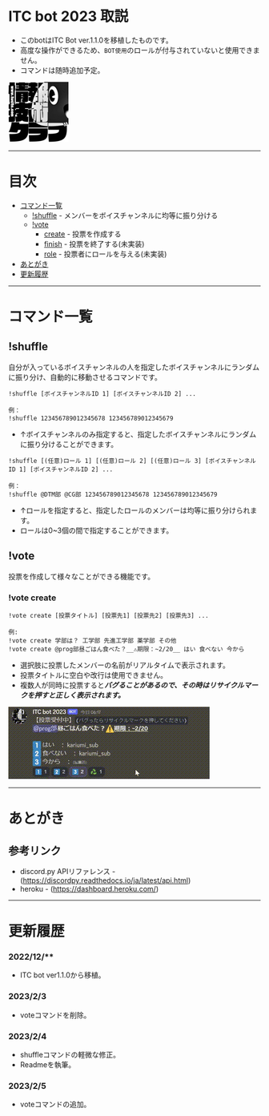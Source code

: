 # ITC bot 2023 取説
- このbotはITC Bot ver.1.1.0を移植したものです。
- 高度な操作ができるため、`BOT使用`のロールが付与されていないと使用できません。
- コマンドは随時追加予定。

![ITC](readme/icon.jpg "ITC")

---
# 目次

- [コマンド一覧](#コマンド一覧)
  - [!shuffle](#shuffle) - メンバーをボイスチャンネルに均等に振り分ける
  - [!vote](#vote)
    - [create](#vote-create) - 投票を作成する
    - [finish](#vote-finish) - 投票を終了する(未実装)
    - [role](#vote-role) - 投票者にロールを与える(未実装)
- [あとがき](#あとがき)
- [更新履歴](#更新履歴)

---
# コマンド一覧

## !shuffle

自分が入っているボイスチャンネルの人を指定したボイスチャンネルにランダムに振り分け、自動的に移動させるコマンドです。
```
!shuffle [ボイスチャンネルID 1] [ボイスチャンネルID 2] ...

例：
!shuffle 123456789012345678 123456789012345679
```
- ↑ボイスチャンネルのみ指定すると、指定したボイスチャンネルにランダムに振り分けることができます。
```
!shuffle [(任意)ロール 1] [(任意)ロール 2] [(任意)ロール 3] [ボイスチャンネルID 1] [ボイスチャンネルID 2] ...

例：
!shuffle @DTM部 @CG部 123456789012345678 123456789012345679
```
- ↑ロールを指定すると、指定したロールのメンバーは均等に振り分けられます。
- ロールは0~3個の間で指定することができます。


## !vote

投票を作成して様々なことができる機能です。
### !vote create
```
!vote create [投票タイトル] [投票先1] [投票先2] [投票先3] ...

例:
!vote create 学部は？ 工学部 先進工学部 薬学部 その他
!vote create @prog部昼ごはん食べた？__⚠️期限：~2/20__ はい 食べない 今から
```
- 選択肢に投票したメンバーの名前がリアルタイムで表示されます。
- 投票タイトルに空白や改行は使用できません。
- 複数人が同時に投票すると***バグることがあるので、その時はリサイクルマークを押すと正しく表示されます。***

![リフレッシュマーク](readme/Vote-Reflesh.gif "バグった時")


---
# あとがき

## 参考リンク
- discord.py APIリファレンス - (https://discordpy.readthedocs.io/ja/latest/api.html)
- heroku - (https://dashboard.heroku.com/)
  
---
# 更新履歴
### 2022/12/**
- ITC bot ver1.1.0から移植。

### 2023/2/3
- voteコマンドを削除。

### 2023/2/4
- shuffleコマンドの軽微な修正。
- Readmeを執筆。

### 2023/2/5
- voteコマンドの追加。
